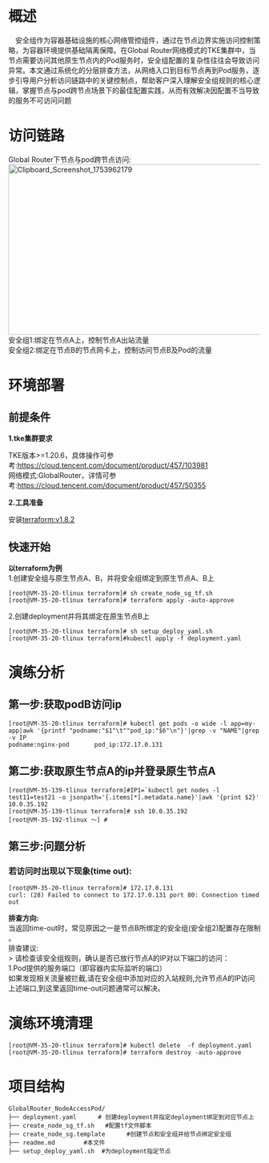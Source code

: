 
# 概述
&emsp;安全组作为容器基础设施的核心网络管控组件，通过在节点边界实施访问控制策略，为容器环境提供基础隔离保障。在Global Router网络模式的TKE集群中，当节点需要访问其他原生节点内的Pod服务时，安全组配置的复杂性往往会导致访问异常。本文通过系统化的分层排查方法，从网络入口到目标节点再到Pod服务，逐步引导用户分析访问链路中的关键控制点，帮助客户深入理解安全组规则的核心逻辑，掌握节点与pod跨节点场景下的最佳配置实践，从而有效解决因配置不当导致的服务不可访问问题

# 访问链路
Global Router下节点与pod跨节点访问:<br>
[<img width="546" height="340" alt="Clipboard_Screenshot_1753962179" src="https://github.com/user-attachments/assets/583400f0-bc6b-431f-a0b3-9c3e414cfb10" />
](./image/flowchart2.md)
<br>
 安全组1:绑定在节点A上，控制节点A出站流量<br>
 安全组2:绑定在节点B的节点网卡上，控制访问节点B及Pod的流量
# 环境部署
## 前提条件
**1.tke集群要求**

TKE版本>=1.20.6，具体操作可参考:https://cloud.tencent.com/document/product/457/103981<br>
网络模式:GlobalRouter，详情可参考:https://cloud.tencent.com/document/product/457/50355

**2.工具准备**

安装[terraform:v1.8.2](https://developer.hashicorp.com/terraform)
## 快速开始
**以terraform为例**<br>
 1.创建安全组与原生节点A、B，并将安全组绑定到原生节点A、B上
```
[root@VM-35-20-tlinux terraform]# sh create_node_sg_tf.sh 
[root@VM-35-20-tlinux terraform]# terraform apply -auto-approve
```
 2.创建deployment并将其绑定在原生节点B上
```
[root@VM-35-20-tlinux terraform]# sh setup_deploy_yaml.sh
[root@VM-35-20-tlinux terraform]#kubectl apply -f deployment.yaml
```

# 演练分析
## 第一步:获取podB访问ip
```
[root@VM-35-20-tlinux terraform]# kubectl get pods -o wide -l app=my-app|awk '{printf "podname:"$1"\t""pod_ip:"$6"\n"}'|grep -v "NAME"|grep -v IP
podname:nginx-pod       pod_ip:172.17.0.131
```
## 第二步:获取原生节点A的ip并登录原生节点A
```
[root@VM-35-139-tlinux terraform]#IP1=`kubectl get nodes -l test11=test21 -o jsonpath='{.items[*].metadata.name}'|awk '{print $2}'
10.0.35.192
[root@VM-35-139-tlinux terraform]# ssh 10.0.35.192
[root@VM-35-192-tlinux ～] #
```
## 第三步:问题分析
### 若访问时出现以下现象(time out):
```
[root@VM-35-20-tlinux terraform]# 172.17.0.131
curl: (28) Failed to connect to 172.17.0.131 port 80: Connection timed out
```
**排查方向:**<br>
当返回time-out时，常见原因之一是​节点B所绑定的安全组(安全组2)配置存在限制​​。<br>
排查建议:<br>>
请检查该安全组规则，确认是否已放行节点A的IP​​对以下端口的访问：<br>
1.Pod提供的服务端口​​（即容器内实际监听的端口）<br>
如果发现相关流量被拦截,请在安全组中添加对应的​​入站规则​​,允许节点A的IP访问上述端口,到这里返回time-out问题通常可以解决。

# 演练环境清理
```
[root@VM-35-20-tlinux terraform]# kubectl delete  -f deployment.yaml
[root@VM-35-20-tlinux terraform]# terraform destroy -auto-approve
```
# 项目结构
```
GlobalRouter_NodeAccessPod/  
├── deployment.yaml      # 创建deployment并指定deployment绑定到对应节点上
├── create_node_sg_tf.sh   #配置tf文件脚本
├── create_node_sg.template      #创建节点和安全组并给节点绑定安全组
├── readme.md        #本文件
├── setup_deploy_yaml.sh  #为deployment指定节点
```



